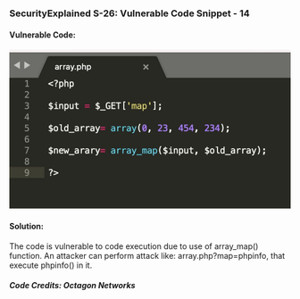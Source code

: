 ### SecurityExplained S-26: Vulnerable Code Snippet - 14

#### Vulnerable Code: 

![Vulnerable Code](../media/code-14.jpg)


#### Solution: 

The code is vulnerable to code execution due to use of array_map() function. An attacker can perform attack like: array.php?map=phpinfo, that execute phpinfo() in it. 

##### Code Credits: Octagon Networks